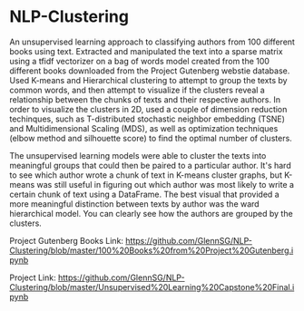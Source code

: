 # NLP-Clustering
An unsupervised learning approach to classifying authors from 100 different books using text. Extracted and manipulated the text into a sparse matrix using a tfidf vectorizer on a bag of words model created from the 100 different books downloaded from the Project Gutenberg webstie database. Used K-means and Hierarchical clustering to attempt to group the texts by common words, and then attempt to visualize if the clusters reveal a relationship between the chunks of texts and their respective authors. In order to visualize the clusters in 2D, used a couple of dimension reduction techinques, such as T-distributed stochastic neighbor embedding (TSNE) and Multidimensional Scaling (MDS), as well as optimization techniques (elbow method and silhouette score) to find the optimal number of clusters. 

The unsupervised learning models were able to cluster the texts into meaningful groups that could then be paired to a particular author. It's hard to see which author wrote a chunk of text in K-means cluster graphs, but K-means was still useful in figuring out which author was most likely to write a certain chunk of text using a DataFrame. The best visual that provided a more meaningful distinction between texts by author was the ward hierarchical model. You can clearly see how the authors are grouped by the clusters. 

Project Gutenberg Books Link: https://github.com/GlennSG/NLP-Clustering/blob/master/100%20Books%20from%20Project%20Gutenberg.ipynb

Project Link: https://github.com/GlennSG/NLP-Clustering/blob/master/Unsupervised%20Learning%20Capstone%20Final.ipynb
